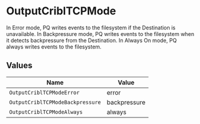 # OutputCriblTCPMode

In Error mode, PQ writes events to the filesystem if the Destination is unavailable. In Backpressure mode, PQ writes events to the filesystem when it detects backpressure from the Destination. In Always On mode, PQ always writes events to the filesystem.


## Values

| Name                             | Value                            |
| -------------------------------- | -------------------------------- |
| `OutputCriblTCPModeError`        | error                            |
| `OutputCriblTCPModeBackpressure` | backpressure                     |
| `OutputCriblTCPModeAlways`       | always                           |